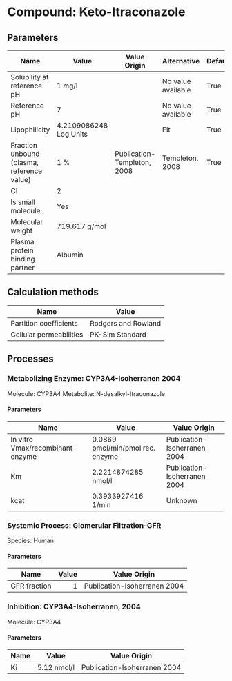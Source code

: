 # Compound: Keto-Itraconazole

## Parameters

Name                                       | Value                  | Value Origin                | Alternative        | Default |
------------------------------------------ | ---------------------- | --------------------------- | ------------------ | ------- |
Solubility at reference pH                 | 1 mg/l                 |                             | No value available | True    |
Reference pH                               | 7                      |                             | No value available | True    |
Lipophilicity                              | 4.2109086248 Log Units |                             | Fit                | True    |
Fraction unbound (plasma, reference value) | 1 %                    | Publication-Templeton, 2008 | Templeton, 2008    | True    |
Cl                                         | 2                      |                             |                    |         |
Is small molecule                          | Yes                    |                             |                    |         |
Molecular weight                           | 719.617 g/mol          |                             |                    |         |
Plasma protein binding partner             | Albumin                |                             |                    |         |
## Calculation methods

Name                    | Value               |
----------------------- | ------------------- |
Partition coefficients  | Rodgers and Rowland |
Cellular permeabilities | PK-Sim Standard     |
## Processes

### Metabolizing Enzyme: CYP3A4-Isoherranen 2004

Molecule: CYP3A4
Metabolite: N-desalkyl-Itraconazole
#### Parameters

Name                             | Value                            | Value Origin                 |
-------------------------------- | -------------------------------- | ---------------------------- |
In vitro Vmax/recombinant enzyme | 0.0869 pmol/min/pmol rec. enzyme | Publication-Isoherranen 2004 |
Km                               | 2.2214874285 nmol/l              | Publication-Isoherranen 2004 |
kcat                             | 0.3933927416 1/min               | Unknown                      |
### Systemic Process: Glomerular Filtration-GFR

Species: Human
#### Parameters

Name         | Value | Value Origin                 |
------------ | -----:| ---------------------------- |
GFR fraction |     1 | Publication-Isoherranen 2004 |
### Inhibition: CYP3A4-Isoherranen, 2004

Molecule: CYP3A4
#### Parameters

Name | Value       | Value Origin                 |
---- | ----------- | ---------------------------- |
Ki   | 5.12 nmol/l | Publication-Isoherranen 2004 |
